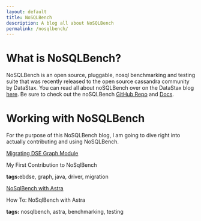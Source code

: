```yaml
---
layout: default
title: NoSQLBench
description: A blog all about NoSQLBench
permalink: /nosqlbench/
---
```


# What is NoSQLBench?

NoSQLBench is an open source, pluggable, nosql benchmarking and testing suite that was recently released to the open source cassandra community by DataStax.  You can read all about noSQLBench over on the DataStax blog [here](https://www.datastax.com/blog/nosqlbench).  Be sure to check out the noSQLBench [GitHub Repo](https://github.com/nosqlbench/nosqlbench) and [Docs](http://docs.nosqlbench.io/). 

# Working with NoSQLBench
For the purpose of this NoSQLBench blog, I am going to dive right into actually contributing and using NoSQLBench.

<div class="mui-container">
  <div class="home mui-row">
      <div class="mui-col-md-2">
        <article class="mui-panel">
          <div class="bg-holder bg-deep-purple" style="background:url(/assets/images/database.jpg) no-repeat center center">
            <span class="post-list-title">
              <a class="post-link" href="/nosqlbench/contribution/1/">Migrating DSE Graph Module</a>
            </span>
            <div class="img-overlay"></div>
            <a href="/nosqlbench/contribution/1/" class="overlay"></a>
          </div>
          <div class="post-data">
            <p class="post-excerpt">My First Contribution to NoSqlBench</p>
            <p><b>tags:</b>ebdse, graph, java, driver, migration</p>
          </div>
        </article>
      </div>
      <div class="mui-col-md-2">
        <article class="mui-panel">
          <div class="bg-holder bg-deep-purple" style="background:url(/assets/images/database.jpg) no-repeat center center">
            <span class="post-list-title">
              <a class="post-link" href="/nosqlbench/astra/">NoSqlBench with Astra</a>
            </span>
            <div class="img-overlay"></div>
            <a href="/nosqlbench/astra/" class="overlay"></a>
          </div>
          <div class="post-data">
            <p class="post-excerpt">How To: NoSqlBench with Astra</p>
            <p><b>tags:</b> nosqlbench, astra, benchmarking, testing</p>
          </div>
        </article>
      </div>
  </div>
</div>

